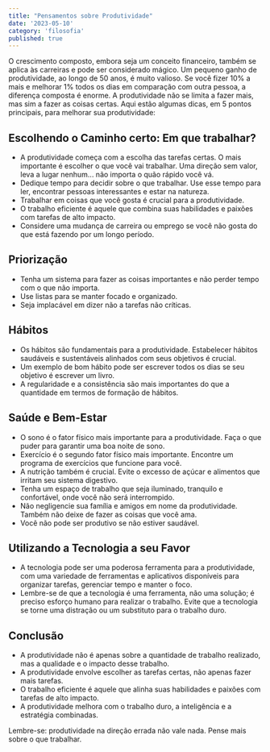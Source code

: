 ```yaml
---
title: "Pensamentos sobre Produtividade"
date: '2023-05-10'
category: 'filosofia'
published: true
---
```


O crescimento composto, embora seja um conceito financeiro, também se aplica às carreiras e pode ser considerado mágico. Um pequeno ganho de produtividade, ao longo de 50 anos, é muito valioso. Se você fizer 10% a mais e melhorar 1% todos os dias em comparação com outra pessoa, a diferença composta é enorme. A produtividade não se limita a fazer mais, mas sim a fazer as coisas certas. Aqui estão algumas dicas, em 5 pontos principais, para melhorar sua produtividade:

## Escolhendo o Caminho certo: Em que trabalhar?

- A produtividade começa com a escolha das tarefas certas. O mais importante é escolher o que você vai trabalhar. Uma direção sem valor, leva a lugar nenhum... não importa o quão rápido você vá.
- Dedique tempo para decidir sobre o que trabalhar. Use esse tempo para ler, encontrar pessoas interessantes e estar na natureza.
- Trabalhar em coisas que você gosta é crucial para a produtividade.
- O trabalho eficiente é aquele que combina suas habilidades e paixões com tarefas de alto impacto.
- Considere uma mudança de carreira ou emprego se você não gosta do que está fazendo por um longo período.

## Priorização

- Tenha um sistema para fazer as coisas importantes e não perder tempo com o que não importa.
- Use listas para se manter focado e organizado.
- Seja implacável em dizer não a tarefas não críticas.

## Hábitos

- Os hábitos são fundamentais para a produtividade. Estabelecer hábitos saudáveis e sustentáveis alinhados com seus objetivos é crucial.
- Um exemplo de bom hábito pode ser escrever todos os dias se seu objetivo é escrever um livro.
- A regularidade e a consistência são mais importantes do que a quantidade em termos de formação de hábitos.

## Saúde e Bem-Estar

- O sono é o fator físico mais importante para a produtividade. Faça o que puder para garantir uma boa noite de sono.
- Exercício é o segundo fator físico mais importante. Encontre um programa de exercícios que funcione para você.
- A nutrição também é crucial. Evite o excesso de açúcar e alimentos que irritam seu sistema digestivo.
- Tenha um espaço de trabalho que seja iluminado, tranquilo e confortável, onde você não será interrompido.
- Não negligencie sua família e amigos em nome da produtividade. Também não deixe de fazer as coisas que você ama.
- Você não pode ser produtivo se não estiver saudável.

## Utilizando a Tecnologia a seu Favor

- A tecnologia pode ser uma poderosa ferramenta para a produtividade, com uma variedade de ferramentas e aplicativos disponíveis para organizar tarefas, gerenciar tempo e manter o foco.
- Lembre-se de que a tecnologia é uma ferramenta, não uma solução; é preciso esforço humano para realizar o trabalho. Evite que a tecnologia se torne uma distração ou um substituto para o trabalho duro.

## Conclusão

- A produtividade não é apenas sobre a quantidade de trabalho realizado, mas a qualidade e o impacto desse trabalho.
- A produtividade envolve escolher as tarefas certas, não apenas fazer mais tarefas.
- O trabalho eficiente é aquele que alinha suas habilidades e paixões com tarefas de alto impacto.
- A produtividade melhora com o trabalho duro, a inteligência e a estratégia combinadas.

Lembre-se: produtividade na direção errada não vale nada. Pense mais sobre o que trabalhar.
